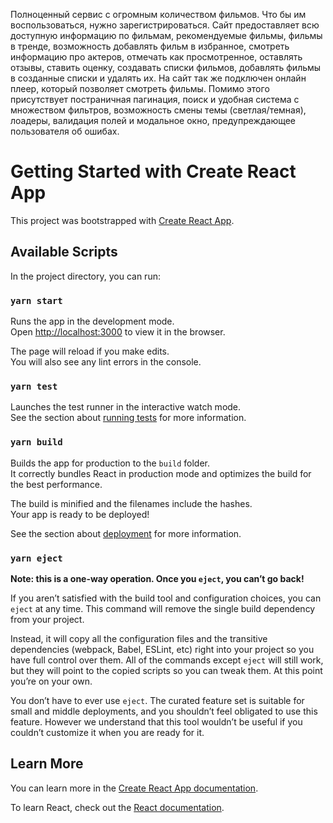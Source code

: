 Полноценный сервис с огромным количеством фильмов. Что бы им воспользоваться, нужно зарегистрироваться. Сайт предоставляет всю доступную информацию по фильмам, рекомендуемые фильмы, фильмы в тренде, возможность добавлять фильм в избранное, смотреть информацию про актеров, отмечать как просмотренное, оставлять отзывы, ставить оценку, создавать списки фильмов, добавлять фильмы в созданные списки и удалять их. На сайт так же подключен онлайн плеер, который позволяет смотреть фильмы. Помимо этого присутствует постраничная пагинация, поиск и удобная система с множеством фильтров, возможность смены темы (светлая/темная), лоадеры, валидация полей и модальное окно, предупреждающее пользователя об ошибах.

# Getting Started with Create React App

This project was bootstrapped with [Create React App](https://github.com/facebook/create-react-app).

## Available Scripts

In the project directory, you can run:

### `yarn start`

Runs the app in the development mode.\
Open [http://localhost:3000](http://localhost:3000) to view it in the browser.

The page will reload if you make edits.\
You will also see any lint errors in the console.

### `yarn test`

Launches the test runner in the interactive watch mode.\
See the section about [running tests](https://facebook.github.io/create-react-app/docs/running-tests) for more information.

### `yarn build`

Builds the app for production to the `build` folder.\
It correctly bundles React in production mode and optimizes the build for the best performance.

The build is minified and the filenames include the hashes.\
Your app is ready to be deployed!

See the section about [deployment](https://facebook.github.io/create-react-app/docs/deployment) for more information.

### `yarn eject`

**Note: this is a one-way operation. Once you `eject`, you can’t go back!**

If you aren’t satisfied with the build tool and configuration choices, you can `eject` at any time. This command will remove the single build dependency from your project.

Instead, it will copy all the configuration files and the transitive dependencies (webpack, Babel, ESLint, etc) right into your project so you have full control over them. All of the commands except `eject` will still work, but they will point to the copied scripts so you can tweak them. At this point you’re on your own.

You don’t have to ever use `eject`. The curated feature set is suitable for small and middle deployments, and you shouldn’t feel obligated to use this feature. However we understand that this tool wouldn’t be useful if you couldn’t customize it when you are ready for it.

## Learn More

You can learn more in the [Create React App documentation](https://facebook.github.io/create-react-app/docs/getting-started).

To learn React, check out the [React documentation](https://reactjs.org/).
